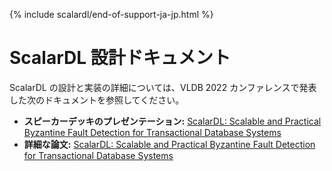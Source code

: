 {% include scalardl/end-of-support-ja-jp.html %}

# ScalarDL 設計ドキュメント

ScalarDL の設計と実装の詳細については、VLDB 2022 カンファレンスで発表した次のドキュメントを参照してください。

- **スピーカーデッキのプレゼンテーション:** [ScalarDL: Scalable and Practical Byzantine Fault Detection for Transactional Database Systems](https://speakerdeck.com/scalar/scalar-dl-scalable-and-practical-byzantine-fault-detection-for-transactional-database-systems-vldb22)
- **詳細な論文:** [ScalarDL: Scalable and Practical Byzantine Fault Detection for Transactional Database Systems](https://www.vldb.org/pvldb/vol15/p1324-yamada.pdf)
